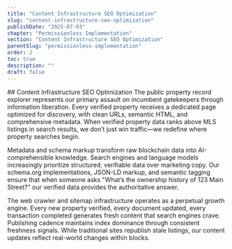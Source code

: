 ```yaml
---
title: "Content Infrastructure SEO Optimization"
slug: "content-infrastructure-seo-optimization"
publishDate: "2025-07-03"
chapter: "Permissionless Implementation"
section: "Content Infrastructure SEO Optimization"
parentSlug: "permissionless-implementation"
order: 2
toc: true
description: ""
draft: false
---
```


\## Content Infrastructure SEO Optimization The public property record
explorer represents our primary assault on incumbent gatekeepers through
information liberation. Every verified property receives a dedicated
page optimized for discovery, with clean URLs, semantic HTML, and
comprehensive metadata. When verified property data ranks above MLS
listings in search results, we don’t just win traffic—we redefine where
property searches begin.

Metadata and schema markup transform raw blockchain data into
AI-comprehensible knowledge. Search engines and language models
increasingly prioritize structured, verifiable data over marketing copy.
Our schema.org implementations, JSON-LD markup, and semantic tagging
ensure that when someone asks "What’s the ownership history of 123 Main
Street?" our verified data provides the authoritative answer.

The web crawler and sitemap infrastructure operates as a perpetual
growth engine. Every new property verified, every document updated,
every transaction completed generates fresh content that search engines
crave. Publishing cadence maintains index dominance through consistent
freshness signals. While traditional sites republish stale listings, our
content updates reflect real-world changes within blocks.
